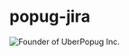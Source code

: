 # popug-jira

![Founder of UberPopug Inc.](https://images.pexels.com/photos/1059823/pexels-photo-1059823.jpeg?cs=srgb&dl=pexels-hans-martha-1059823.jpg&fm=jpg)
